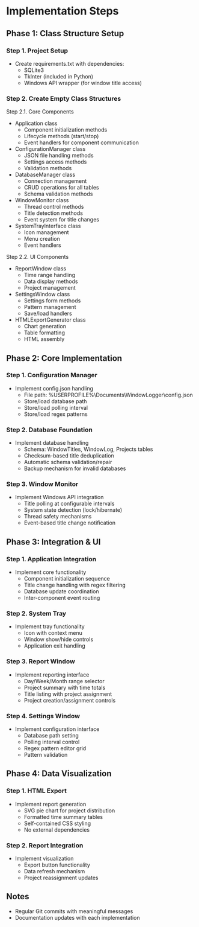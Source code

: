 # Implementation Steps

## Phase 1: Class Structure Setup

### Step 1. Project Setup
- Create requirements.txt with dependencies:
  - SQLite3
  - TkInter (included in Python)
  - Windows API wrapper (for window title access)

### Step 2. Create Empty Class Structures
Step 2.1. Core Components
   - Application class
     - Component initialization methods
     - Lifecycle methods (start/stop)
     - Event handlers for component communication
   - ConfigurationManager class
     - JSON file handling methods
     - Settings access methods
     - Validation methods
   - DatabaseManager class
     - Connection management
     - CRUD operations for all tables
     - Schema validation methods
   - WindowMonitor class
     - Thread control methods
     - Title detection methods
     - Event system for title changes
   - SystemTrayInterface class
     - Icon management
     - Menu creation
     - Event handlers

Step 2.2. UI Components
   - ReportWindow class
     - Time range handling
     - Data display methods
     - Project management
   - SettingsWindow class
     - Settings form methods
     - Pattern management
     - Save/load handlers
   - HTMLExportGenerator class
     - Chart generation
     - Table formatting
     - HTML assembly

## Phase 2: Core Implementation

### Step 1. Configuration Manager
- Implement config.json handling
  - File path: %USERPROFILE%\Documents\WindowLogger\config.json
  - Store/load database path
  - Store/load polling interval
  - Store/load regex patterns

### Step 2. Database Foundation
- Implement database handling
  - Schema: WindowTitles, WindowLog, Projects tables
  - Checksum-based title deduplication
  - Automatic schema validation/repair
  - Backup mechanism for invalid databases

### Step 3. Window Monitor
- Implement Windows API integration
  - Title polling at configurable intervals
  - System state detection (lock/hibernate)
  - Thread safety mechanisms
  - Event-based title change notification

## Phase 3: Integration & UI

### Step 1. Application Integration
- Implement core functionality
  - Component initialization sequence
  - Title change handling with regex filtering
  - Database update coordination
  - Inter-component event routing

### Step 2. System Tray
- Implement tray functionality
  - Icon with context menu
  - Window show/hide controls
  - Application exit handling

### Step 3. Report Window
- Implement reporting interface
  - Day/Week/Month range selector
  - Project summary with time totals
  - Title listing with project assignment
  - Project creation/assignment controls

### Step 4. Settings Window
- Implement configuration interface
  - Database path setting
  - Polling interval control
  - Regex pattern editor grid
  - Pattern validation

## Phase 4: Data Visualization

### Step 1. HTML Export
- Implement report generation
  - SVG pie chart for project distribution
  - Formatted time summary tables
  - Self-contained CSS styling
  - No external dependencies

### Step 2. Report Integration
- Implement visualization
  - Export button functionality
  - Data refresh mechanism
  - Project reassignment updates

## Notes
- Regular Git commits with meaningful messages
- Documentation updates with each implementation
